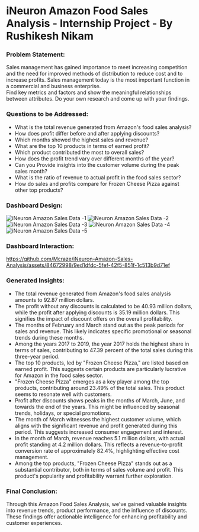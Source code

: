 # iNeuron Amazon Food Sales Analysis - Internship Project - By Rushikesh Nikam

### Problem Statement:
Sales management has gained importance to meet increasing competition and the need for improved methods of distribution to reduce cost and to increase profits. Sales management today is the most important function in a commercial and business enterprise.
<br>
Find key metrics and factors and show the meaningful relationships between attributes. Do your own research and come up with your findings.

### Questions to be Addressed:
- What is the total revenue generated from Amazon's food sales analysis?
- How does profit differ before and after applying discounts?
- Which months showed the highest sales and revenue?
- What are the top 10 products in terms of earned profit?
- Which product contributed the most to overall sales?
- How does the profit trend vary over different months of the year?
- Can you Provide insights into the customer volume during the peak sales month?
- What is the ratio of revenue to actual profit in the food sales sector?
- How do sales and profits compare for Frozen Cheese Pizza against other top products?

### Dashboard Design:
![iNeuron  Amazon Sales Data -1](https://github.com/Mcraze/iNeuron-Amazon-Sales-Analysis/assets/84672998/fb330f5a-68ef-4824-b2f1-b56402bfa7f9)
![iNeuron  Amazon Sales Data -2](https://github.com/Mcraze/iNeuron-Amazon-Sales-Analysis/assets/84672998/db793ea8-2b45-4057-ac44-eac5f7958169)
![iNeuron  Amazon Sales Data -3](https://github.com/Mcraze/iNeuron-Amazon-Sales-Analysis/assets/84672998/9fa15982-76e6-4c76-beb3-07cb3d92c5fb)
![iNeuron  Amazon Sales Data -4](https://github.com/Mcraze/iNeuron-Amazon-Sales-Analysis/assets/84672998/01102a6a-b183-4e2f-a75b-0366c7ef1bfe)
![iNeuron  Amazon Sales Data -5](https://github.com/Mcraze/iNeuron-Amazon-Sales-Analysis/assets/84672998/10256a3b-e24a-4cd6-b873-d403c3573730)

### Dashboard Interaction:
https://github.com/Mcraze/iNeuron-Amazon-Sales-Analysis/assets/84672998/9ed1dfdc-5fef-42f5-851f-1c513b9d71ef

### Generated Insights:
- The total revenue generated from Amazon's food sales analysis amounts to 92.87 million dollars.
- The profit without any discounts is calculated to be 40.93 million dollars, while the profit after applying discounts is 35.19 million dollars. This signifies the impact of discount offers on the overall profitability.
- The months of February and March stand out as the peak periods for sales and revenue. This likely indicates specific promotional or seasonal trends during these months.
- Among the years 2017 to 2019, the year 2017 holds the highest share in terms of sales, contributing to 47.39 percent of the total sales during this three-year period.
- The top 10 products, led by "Frozen Cheese Pizza," are listed based on earned profit. This suggests certain products are particularly lucrative for Amazon in the food sales sector.
- "Frozen Cheese Pizza" emerges as a key player among the top products, contributing around 23.49% of the total sales. This product seems to resonate well with customers.
- Profit after discounts shows peaks in the months of March, June, and towards the end of the years. This might be influenced by seasonal trends, holidays, or special promotions.
- The month of March witnesses the highest customer volume, which aligns with the significant revenue and profit generated during this period. This suggests increased consumer engagement and interest.
- In the month of March, revenue reaches 5.1 million dollars, with actual profit standing at 4.2 million dollars. This reflects a revenue-to-profit conversion rate of approximately 82.4%, highlighting effective cost management.
- Among the top products, "Frozen Cheese Pizza" stands out as a substantial contributor, both in terms of sales volume and profit. This product's popularity and profitability warrant further exploration.

### Final Conclusion:
Through this Amazon Food Sales Analysis, we've gained valuable insights into revenue trends, product performance, and the influence of discounts. These findings offer actionable intelligence for enhancing profitability and customer experiences.

